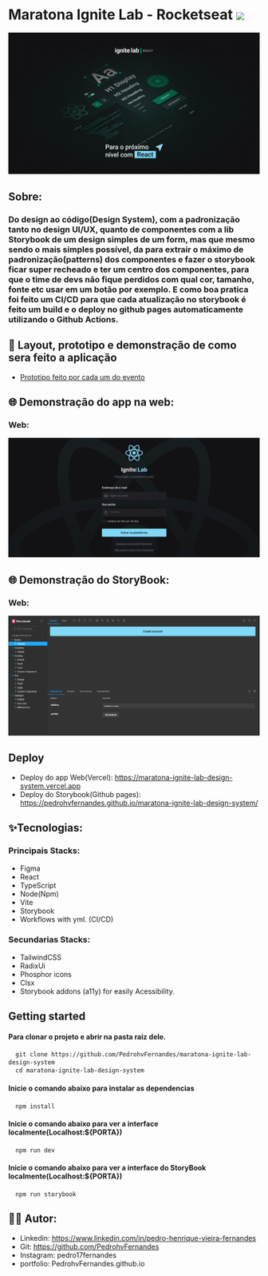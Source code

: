 # Maratona Ignite Lab - Rocketseat <img  align='center' width='100px' src='https://yt3.ggpht.com/ytc/AKedOLQkXnYChXAHOeBQLzwhk1_BHYgUXs6ITQOakoeNoQ=s176-c-k-c0x00ffffff-no-rj'/>

<p align='center'>
  <img src='https://github.com/PedrohvFernandes/maratona-ignite-lab-design-system/blob/main/public/Wallpaper%20-%201920x1080.png?raw=true'/>
</p>

## Sobre:

### Do design ao código(Design System), com a padronização tanto no design UI/UX, quanto de componentes com a lib Storybook de um design simples de um form, mas que mesmo sendo o mais simples possível, da para extrair o máximo de padronização(patterns) dos componentes e fazer o storybook ficar super recheado e ter um centro dos componentes, para que o time de devs não fique perdidos com qual cor, tamanho, fonte etc usar em um botão por exemplo. E como boa pratica foi feito um CI/CD para que cada atualização no storybook é feito um build e o deploy no github pages automaticamente utilizando o Github Actions.

## 🔖 Layout, prototipo e demonstração de como sera feito a aplicação

- [Prototipo feito por cada um do evento](https://www.figma.com/file/TAAgEC4ouRzSkROvSXyqRL/Estrutura-visual-do-Design-System---Maratona-Ignite-lab?node-id=0%3A1)

## 🌐 Demonstração do app na web:

### Web:
<img src='https://github.com/PedrohvFernandes/maratona-ignite-lab-design-system/blob/main/public/Screenshots/ScreenProjeto.png?raw=true'/>

## 🌐 Demonstração do StoryBook:

### Web:
<img src='https://github.com/PedrohvFernandes/maratona-ignite-lab-design-system/blob/main/public/Screenshots/Screen1Storybook.png'/>

## Deploy

- Deploy do app Web(Vercel): https://maratona-ignite-lab-design-system.vercel.app
- Deploy do Storybook(Github pages): https://pedrohvfernandes.github.io/maratona-ignite-lab-design-system/

## ✨Tecnologias:

### Principais Stacks:

- Figma
- React
- TypeScript
- Node(Npm)
- Vite
- Storybook
- Workflows with yml. (CI/CD)

### Secundarias Stacks:

- TailwindCSS
- RadixUi
- Phosphor icons
- Clsx
- Storybook addons (a11y) for easily Acessibility.

## Getting started

#### Para clonar o projeto e abrir na pasta raiz dele.
```
  git clone https://github.com/PedrohvFernandes/maratona-ignite-lab-design-system
  cd maratona-ignite-lab-design-system
```

#### Inicie o comando abaixo para instalar as dependencias
```
  npm install
```

#### Inicie o comando abaixo para ver a interface localmente(Localhost:${PORTA})
```
  npm run dev
```

#### Inicie o comando abaixo para ver a interface do StoryBook localmente(Localhost:${PORTA})
```
  npm run storybook
```

## 👨‍💻 Autor:

- Linkedin: https://www.linkedin.com/in/pedro-henrique-vieira-fernandes
- Git: https://github.com/PedrohvFernandes
- Instagram: pedro17fernandes
- portfolio: PedrohvFernandes.github.io
